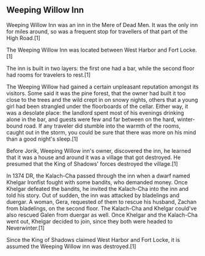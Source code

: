 ## Weeping Willow Inn

Weeping Willow Inn was an inn in the Mere of Dead Men. It was the only inn for miles around, so was a frequent stop for travellers of that part of the High Road.[1] 

The Weeping Willow Inn was located between West Harbor and Fort Locke.[1]

The inn is built in two layers: the first one had a bar, while the second floor had rooms for travelers to rest.[1]

The Weeping Willow had gained a certain unpleasant reputation amongst its visitors. Some said it was the pine forest, that the owner had built it too close to the trees and the wild crept in on snowy nights, others that a young girl had been strangled under the floorboards of the cellar. Either way, it was a desolate place: the landlord spent most of his evenings drinking alone in the bar, and guests were few and far between on the hard, winter-bound road. If any traveler did stumble into the warmth of the rooms, caught out in the storm, you could be sure that there was more on his mind than a good night's sleep.[1]

Before Jorik, Weeping Willow inn's owner, discovered the inn, he learned that it was a house and around it was a village that got destroyed. He presumed that the King of Shadows' forces destroyed the village.[1]

In 1374 DR, the Kalach-Cha passed through the inn when a dwarf named Khelgar Ironfist fought with some bandits, who demanded money. Once Khelgar defeated the bandits, he invited the Kalach-Cha into the inn and told his story. Out of sudden, the inn was attacked by bladelings and duergar. A woman, Gera, requested of them to rescue his husband, Zachan from bladelings, on the second floor. The Kalach-Cha and Khelgar could've also rescued Galen from duergar as well. Once Khelgar and the Kalach-Cha went out, Khelgar decided to join, since they both were headed to Neverwinter.[1]

Since the King of Shadows claimed West Harbor and Fort Locke, it is assumed the Weeping Willow inn was destroyed.[1]

